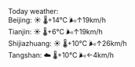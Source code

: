 Today weather:  
Beijing: ☀️   🌡️+14°C 🌬️↑19km/h  
Tianjin: ☀️   🌡️+6°C 🌬️↑19km/h  
Shijiazhuang: ☀️   🌡️+10°C 🌬️↑26km/h  
Tangshan: ☁️   🌡️+10°C 🌬️←4km/h  
